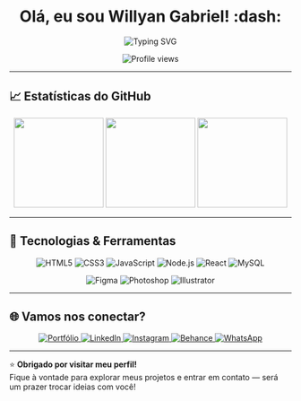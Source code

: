 <h1 align="center">Olá, eu sou Willyan Gabriel! :dash:</h1>

<p align="center">
  <img src="https://readme-typing-svg.demolab.com?font=Fira+Code&size=24&duration=3000&pause=1000&color=F7F7F7&center=true&vCenter=true&multiline=true&width=600&height=80&lines=Designer+%F0%9F%8E%A8+%7C+Desenvolvedor+Front-end+%F0%9F%9A%80;" alt="Typing SVG" />
</p>

<p align="center">
  <img src="https://komarev.com/ghpvc/?username=Willyang10x&color=blue&style=flat" alt="Profile views" />
</p>

---

## 📈 Estatísticas do GitHub

<div align="center">
  <img height="160em" src="https://github-readme-stats.vercel.app/api?username=Willyang10x&show_icons=true&theme=tokyonight&include_all_commits=true&count_private=true" />
  <img height="160em" src="https://github-readme-stats.vercel.app/api/top-langs/?username=Willyang10x&layout=compact&langs_count=8&theme=tokyonight" />
  <img height="160em" src="https://github-readme-streak-stats.herokuapp.com/?user=Willyang10x&theme=tokyonight" />
</div>

---

## 🚀 Tecnologias & Ferramentas

<p align="center">
  <!-- Desenvolvimento -->
  <span>
    <img alt="HTML5" src="https://img.shields.io/badge/HTML5-E34F26?style=for-the-badge&logo=html5&logoColor=white" />
  </span>
  <span>
    <img alt="CSS3" src="https://img.shields.io/badge/CSS3-1572B6?style=for-the-badge&logo=css3&logoColor=white" />
  </span>
  <span>
    <img alt="JavaScript" src="https://img.shields.io/badge/JavaScript-F7DF1E?style=for-the-badge&logo=javascript&logoColor=black" />
  </span>
  <span>
    <img alt="Node.js" src="https://img.shields.io/badge/Node.js-339933?style=for-the-badge&logo=nodedotjs&logoColor=white" />
  </span>
  <span>
    <img alt="React" src="https://img.shields.io/badge/React-61DAFB?style=for-the-badge&logo=react&logoColor=black" />
  </span>
  <span>
    <img alt="MySQL" src="https://img.shields.io/badge/MySQL-4479A1?style=for-the-badge&logo=mysql&logoColor=white" />
  </span>
</p>

<p align="center">
  <!-- Design -->
  <span>
    <img alt="Figma" src="https://img.shields.io/badge/Figma-F24E1E?style=for-the-badge&logo=figma&logoColor=white" />
  </span>
  <span>
    <img alt="Photoshop" src="https://img.shields.io/badge/Photoshop-31A8FF?style=for-the-badge&logo=adobephotoshop&logoColor=white" />
  </span>
  <span>
    <img alt="Illustrator" src="https://img.shields.io/badge/Illustrator-FF9A00?style=for-the-badge&logo=adobeillustrator&logoColor=white" />
  </span>
</p>

---

## 🌐 Vamos nos conectar?

<p align="center">
  <a href="https://wg-designer.netlify.app/" target="_blank" rel="noopener noreferrer">
    <img alt="Portfólio" src="https://img.shields.io/badge/Website-FF7139?style=for-the-badge&logo=firefox&logoColor=white" />
  </a>
  <a href="https://linkedin.com/in/willyan-gabriel-70b53b344" target="_blank" rel="noopener noreferrer">
    <img alt="LinkedIn" src="https://img.shields.io/badge/LinkedIn-0077B5?style=for-the-badge&logo=linkedin&logoColor=white" />
  </a>
  <a href="https://instagram.com/willdsg07" target="_blank" rel="noopener noreferrer">
    <img alt="Instagram" src="https://img.shields.io/badge/Instagram-E4405F?style=for-the-badge&logo=instagram&logoColor=white" />
  </a>
  <a href="https://behance.net/willyangabriel1" target="_blank" rel="noopener noreferrer">
    <img alt="Behance" src="https://img.shields.io/badge/Behance-1769FF?style=for-the-badge&logo=behance&logoColor=white" />
  </a>
  <a href="https://wa.me/5583988688864" target="_blank" rel="noopener noreferrer">
    <img alt="WhatsApp" src="https://img.shields.io/badge/WhatsApp-25D366?style=for-the-badge&logo=whatsapp&logoColor=white" />
  </a>
</p>

---

⭐ **Obrigado por visitar meu perfil!**  
Fique à vontade para explorar meus projetos e entrar em contato — será um prazer trocar ideias com você!

